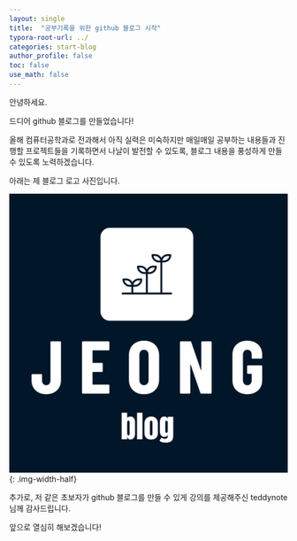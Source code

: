 ```yaml
---
layout: single
title:  "공부기록을 위한 github 블로그 시작"
typora-root-url: ../
categories: start-blog
author_profile: false
toc: false
use_math: false
---
```




안녕하세요.

드디어 github 블로그를 만들었습니다!

올해 컴퓨터공학과로 전과해서 아직 실력은 미숙하지만 매일매일 공부하는 내용들과 진행할 프로젝트들을 기록하면서 나날이 발전할 수 있도록, 블로그 내용을 풍성하게 만들 수 있도록 노력하겠습니다.

아래는 제 블로그 로고 사진입니다.

 ![blog_logo_black_cut2](/images/2023-09-02-first/blog_logo_black_cut2.png){: .img-width-half} 

추가로, 저 같은 초보자가 github 블로그를 만들 수 있게 강의를 제공해주신 teddynote님께 감사드립니다.

앞으로 열심히 해보겠습니다!
